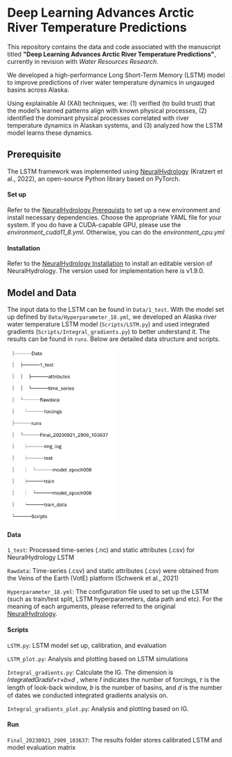 # Deep Learning Advances Arctic River Temperature Predictions

This repository contains the data and code associated with the manuscript titled **"Deep Learning Advances Arctic River Temperature Predictions"**, currently in revision with *Water Resources Research*.

We developed a high-performance Long Short-Term Memory (LSTM) model to improve predictions of river water temperature dynamics in ungauged basins across Alaska. 

Using explainable AI (XAI) techniques, we: (1) verified (to build trust) that the model’s learned patterns align with known physical processes, (2) identified the dominant physical processes correlated with river temperature dynamics in Alaskan systems, and (3) analyzed how the LSTM model learns these dynamics.

## Prerequisite

The LSTM framework was implemented using [NeuralHydrology](https://github.com/neuralhydrology/neuralhydrology) (Kratzert et al., 2022), an open-source Python library based on PyTorch.

#### Set up

Refer to the [NeuralHydrology Prerequists](https://github.com/neuralhydrology/neuralhydrology/tree/master/environments) to set up a new environment and install necessary dependencies. Choose the appropriate YAML file for your system. If you do have a CUDA-capable GPU, please use the *environment_cuda11_8.yml*. Otherwise, you can do the *environment_cpu.yml*


#### Installation

Refer to the [NeuralHydrology Installation](https://neuralhydrology.readthedocs.io/en/latest/usage/quickstart.html#installation) to install an editable version of NeuralHydrology. 
The version used for implementation here is v1.9.0.

## Model and Data

The input data to the LSTM can be found in `Data/1_test`. With the model set up defined by `Data/Hyperparameter_18.yml`, we developed an Alaska river water temperature LSTM model (`Scripts/LSTM.py`) and used integrated gradients (`Scripts/Integral_gradients.py`) to better understand it. The results can be found in `runs`. Below are detailed data structure and scripts.

<img src="./Structure.png" style="zoom:60%;" />

#### Data

`1_test`: Processed time-series (.nc) and static attributes (.csv) for NeuralHydrology LSTM 

`Rawdata`: Time-series (.csv) and static attributes (.csv) were obtained from the Veins of the Earth (VotE) platform (Schwenk et al., 2021)

`Hyperparameter_18.yml`: The configuration file used to set up the LSTM (such as train/test split, LSTM hyperparameters, data path and etc). For the meaning of each arguments, please referred to the original [NeuralHydrology](**https://neuralhydrology.readthedocs.io/en/latest/usage/config.html**).

#### Scripts

`LSTM.py`: LSTM model set up, calibration, and evaluation

`LSTM_plot.py`: Analysis and plotting based on LSTM simulations

`Integral_gradients.py`: Calculate the IG. The dimension is 𝐼𝑛𝑡𝑒𝑔𝑟𝑎𝑡𝑒𝑑𝐺𝑟𝑎𝑑𝑠𝑓×𝜏×𝑏×𝑑 , where 𝑓 indicates the number of forcings, 𝜏 is the length of look-back window, 𝑏 is the number of basins, and 𝑑 is the number of dates we conducted integrated gradients analysis on. 

`Integral_gradients_plot.py`: Analysis and plotting based on IG.

#### Run

`Final_20230921_2909_103637`: The results folder stores calibrated LSTM and model evaluation matrix



